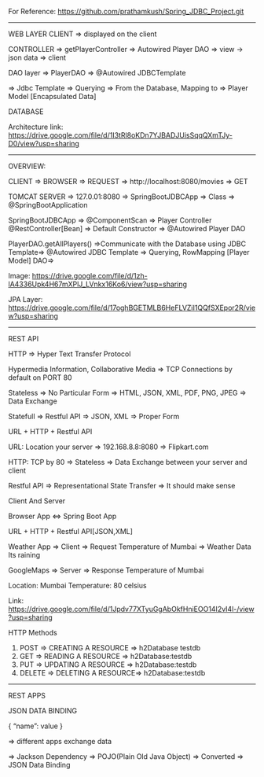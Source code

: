 For Reference:
https://github.com/prathamkush/Spring_JDBC_Project.git

---------------------------------------

WEB LAYER
CLIENT => displayed on the client

CONTROLLER => getPlayerController => Autowired Player DAO  => view -> json data => client


DAO layer
=> PlayerDAO => @Autowired JDBCTemplate

=> Jdbc Template => Querying => From the Database, Mapping to => Player Model [Encapsulated Data]


DATABASE


Architecture link:
https://drive.google.com/file/d/1I3tRl8oKDn7YJBADJUisSqqQXmTJy-D0/view?usp=sharing

-------------------------------------------------------------------
OVERVIEW:

CLIENT => BROWSER => REQUEST => http://localhost:8080/movies  => GET


TOMCAT SERVER => 127.0.01:8080 => SpringBootJDBCApp => Class => @SpringBootApplication


SpringBootJDBCApp => @ComponentScan => Player Controller @RestController[Bean] => Default Constructor => @Autowired Player DAO


PlayerDAO.getAllPlayers() =>Communicate with the Database using JDBC Template=>  @Autowired JDBC Template => Querying, RowMapping [Player Model] DAO=>

Image:
https://drive.google.com/file/d/1zh-lA4336Upk4H67mXPlJ_LVnkx16Ko6/view?usp=sharing

JPA Layer:
https://drive.google.com/file/d/17oghBGETMLB6HeFLVZiI1QQfSXEpor2R/view?usp=sharing

--------------------------------------------------------------------
REST API

HTTP => Hyper Text Transfer Protocol


Hypermedia Information, Collaborative Media => TCP Connections by default on PORT 80


Stateless => No Particular Form => HTML, JSON, XML, PDF, PNG, JPEG => Data Exchange

Statefull  => Restful API => JSON, XML => Proper Form


URL + HTTP + Restful API


URL: Location your server => 192.168.8.8:8080 => Flipkart.com

HTTP: TCP by 80 => Stateless => Data Exchange between your server and client

Restful API => Representational State Transfer => It should make sense

Client And Server

Browser App <=> Spring Boot App

URL + HTTP + Restful API[JSON,XML]

Weather App => Client => Request Temperature of Mumbai => Weather Data Its raining

GoogleMaps => Server => Response Temperature of Mumbai

Location: Mumbai
Temperature: 80 celsius

Link:
https://drive.google.com/file/d/1Jpdv77XTyuGgAbOkfHniEOO14I2vI4l-/view?usp=sharing

HTTP Methods
1. POST => CREATING A RESOURCE => h2Database testdb
2. GET => READING A RESOURCE => h2Database:testdb
3. PUT => UPDATING A RESOURCE => h2Database:testdb
4. DELETE => DELETING A RESOURCE=> h2Database:testdb

-------------------------------
REST APPS


JSON DATA BINDING

{
“name”: value
}

=> different apps exchange data

=> Jackson Dependency  => POJO(Plain Old Java Object) => Converted => JSON Data Binding
